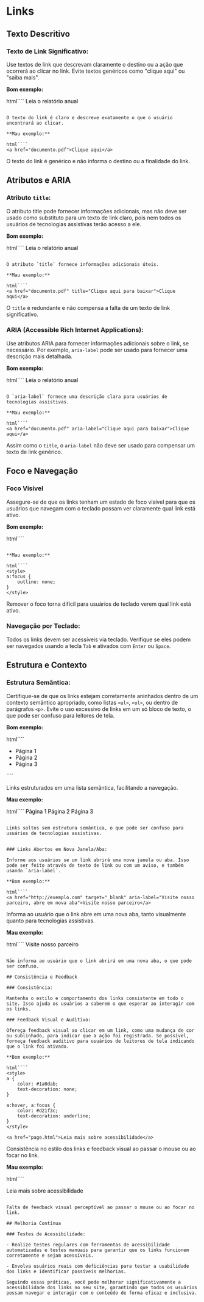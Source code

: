 # Links

## Texto Descritivo

### Texto de Link Significativo:

Use textos de link que descrevam claramente o destino ou a ação que ocorrerá ao clicar no link. Evite textos genéricos como "clique aqui" ou "saiba mais".

**Bom exemplo:**

html````
<a href="documento.pdf">Leia o relatório anual</a>
````

O texto do link é claro e descreve exatamente o que o usuário encontrará ao clicar.

**Mau exemplo:**

html````
<a href="documento.pdf">Clique aqui</a>
````

O texto do link é genérico e não informa o destino ou a finalidade do link.

## Atributos e ARIA

### Atributo `title`:

O atributo title pode fornecer informações adicionais, mas não deve ser usado como substituto para um texto de link claro, pois nem todos os usuários de tecnologias assistivas terão acesso a ele.

**Bom exemplo:**

html````
<a href="documento.pdf" title="Baixar o relatório anual em PDF">Leia o relatório anual</a>
```` 

O atributo `title` fornece informações adicionais úteis.

**Mau exemplo:**

html````
<a href="documento.pdf" title="Clique aqui para baixar">Clique aqui</a>
````

O `title` é redundante e não compensa a falta de um texto de link significativo.

### ARIA (Accessible Rich Internet Applications):

Use atributos ARIA para fornecer informações adicionais sobre o link, se necessário. Por exemplo, `aria-label` pode ser usado para fornecer uma descrição mais detalhada.

**Bom exemplo:**

html````
<a href="documento.pdf" aria-label="Baixar o relatório anual em PDF">Leia o relatório anual</a>
````

O `aria-label` fornece uma descrição clara para usuários de tecnologias assistivas.

**Mau exemplo:**

html````
<a href="documento.pdf" aria-label="Clique aqui para baixar">Clique aqui</a>
````

Assim como o `title`, o `aria-label` não deve ser usado para compensar um texto de link genérico.

## Foco e Navegação

### Foco Visível

Assegure-se de que os links tenham um estado de foco visível para que os usuários que navegam com o teclado possam ver claramente qual link está ativo.

**Bom exemplo:**

html````
<style>
a:focus { 
    outline: 2px solid #000;
}
</style>
````

**Mau exemplo:**

html````
<style>
a:focus {
    outline: none;
}
</style>
````

Remover o foco torna difícil para usuários de teclado verem qual link está ativo.

### Navegação por Teclado:

Todos os links devem ser acessíveis via teclado. Verifique se eles podem ser navegados usando a tecla `Tab` e ativados com `Enter` ou `Space`.

## Estrutura e Contexto

### Estrutura Semântica:

Certifique-se de que os links estejam corretamente aninhados dentro de um contexto semântico apropriado, como listas `<ul>`, `<ol>`, ou dentro de parágrafos `<p>`.
Evite o uso excessivo de links em um só bloco de texto, o que pode ser confuso para leitores de tela.

**Bom exemplo:**

html````
<ul>
    <li><a href="page1.html">Página 1</a></li>
    <li><a href="page2.html">Página 2</a></li>
    <li><a href="page3.html">Página 3</a></li>
</ul>
````

Links estruturados em uma lista semântica, facilitando a navegação.

**Mau exemplo:**

html````
<a href="page1.html">Página 1</a>
<a href="page2.html">Página 2</a>
<a href="page3.html">Página 3</a>
````

Links soltos sem estrutura semântica, o que pode ser confuso para usuários de tecnologias assistivas.


### Links Abertos em Nova Janela/Aba:

Informe aos usuários se um link abrirá uma nova janela ou aba. Isso pode ser feito através de texto de link ou com um aviso, e também usando `aria-label`.

**Bom exemplo:**

html````
<a href="http://exemplo.com" target="_blank" aria-label="Visite nosso parceiro, abre em nova aba">Visite nosso parceiro</a>
````

Informa ao usuário que o link abre em uma nova aba, tanto visualmente quanto para tecnologias assistivas.

**Mau exemplo:**

html````
<a href="http://exemplo.com" target="_blank">Visite nosso parceiro</a>
````

Não informa ao usuário que o link abrirá em uma nova aba, o que pode ser confuso.

## Consistência e Feedback

### Consistência:

Mantenha o estilo e comportamento dos links consistente em todo o site. Isso ajuda os usuários a saberem o que esperar ao interagir com os links.

### Feedback Visual e Auditivo:

Ofereça feedback visual ao clicar em um link, como uma mudança de cor ou sublinhado, para indicar que a ação foi registrada. Se possível, forneça feedback auditivo para usuários de leitores de tela indicando que o link foi ativado.

**Bom exemplo:**

html````
<style>
a {
    color: #1a0dab;
    text-decoration: none;
}

a:hover, a:focus {
    color: #d21f3c;
    text-decoration: underline;
}
</style>

<a href="page.html">Leia mais sobre acessibilidade</a>
````

Consistência no estilo dos links e feedback visual ao passar o mouse ou ao focar no link.

**Mau exemplo:**

html````
<style>
a {
    color: #000;
    text-decoration: none;
}

a:hover {
    color: #000;
}
</style>

<a href="page.html">Leia mais sobre acessibilidade</a>
````

Falta de feedback visual perceptível ao passar o mouse ou ao focar no link.

## Melhoria Contínua

### Testes de Acessibilidade:

- Realize testes regulares com ferramentas de acessibilidade automatizadas e testes manuais para garantir que os links funcionem corretamente e sejam acessíveis.

- Envolva usuários reais com deficiências para testar a usabilidade dos links e identificar possíveis melhorias.

Seguindo essas práticas, você pode melhorar significativamente a acessibilidade dos links no seu site, garantindo que todos os usuários possam navegar e interagir com o conteúdo de forma eficaz e inclusiva.
